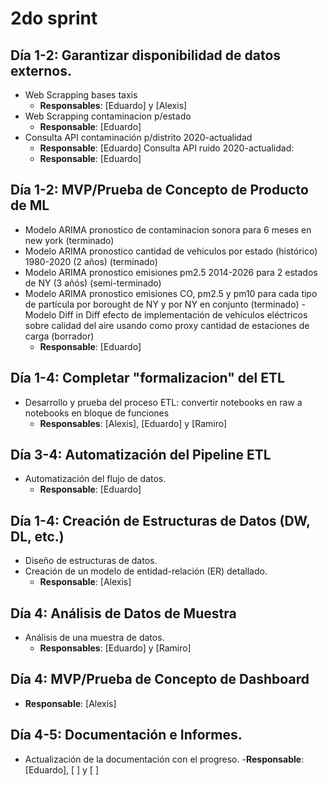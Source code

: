 # 2do sprint

## Día 1-2: Garantizar disponibilidad de datos externos.
- Web Scrapping bases taxis
  - **Responsables**: [Eduardo] y [Alexis] 
- Web Scrapping contaminacion p/estado
  - **Responsable**: [Eduardo]
- Consulta API contaminación p/distrito 2020-actualidad
  - **Responsable**: [Eduardo]
 Consulta API ruido 2020-actualidad:
  - **Responsable**: [Eduardo] 

## Día 1-2: MVP/Prueba de Concepto de Producto de ML
- Modelo ARIMA pronostico de contaminacion sonora para 6 meses en new york (terminado)
- Modelo ARIMA pronostico cantidad de vehiculos por estado (histórico) 1980-2020 (2 años) (terminado)
- Modelo ARIMA pronostico emisiones pm2.5 2014-2026 para 2 estados de NY (3 añós) (semi-terminado)
- Modelo ARIMA pronostico emisiones CO, pm2.5 y pm10 para cada tipo de partícula por borought de NY y por NY en conjunto (terminado)
-Modelo Diff in Diff efecto de implementación de vehículos eléctricos sobre calidad del aire usando como proxy cantidad de estaciones de carga (borrador)
  - **Responsable**: [Eduardo]

## Día 1-4: Completar "formalizacion" del ETL
- Desarrollo y prueba del proceso ETL: convertir notebooks en raw a notebooks en bloque de funciones
  - **Responsables**: [Alexis], [Eduardo] y [Ramiro]

## Día 3-4: Automatización del Pipeline ETL
- Automatización del flujo de datos.
  - **Responsable**: [Eduardo]

## Día 1-4: Creación de Estructuras de Datos (DW, DL, etc.)
- Diseño de estructuras de datos.
- Creación de un modelo de entidad-relación (ER) detallado.
  - **Responsable**: [Alexis]

## Día 4: Análisis de Datos de Muestra
- Análisis de una muestra de datos.
  - **Responsables**: [Eduardo] y [Ramiro]

## Día 4: MVP/Prueba de Concepto de Dashboard
  - **Responsable**: [Alexis]

## Día 4-5: Documentación e Informes.
- Actualización de la documentación con el progreso.
    -**Responsable**: [Eduardo], [ ] y [ ]